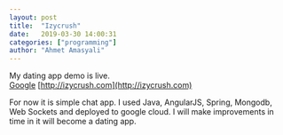 ```yaml
---
layout: post
title:  "Izycrush"
date:   2019-03-30 14:00:31
categories: ["programming"]
author: "Ahmet Amasyali"
---
```

My dating app demo is live. 
<br/>
[Google](http://www.google.com)
[http://izycrush.com](http://izycrush.com)

For now it is simple chat app. I used Java, AngularJS, Spring, Mongodb, Web Sockets and deployed to google cloud.
I will make improvements in time in it will become a dating app.